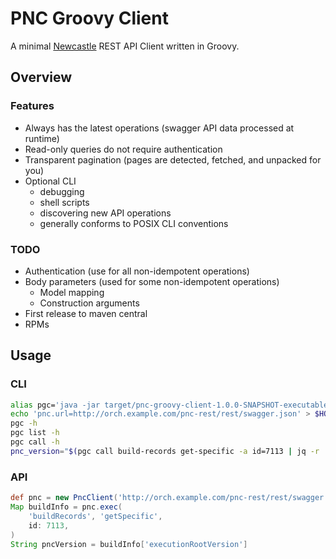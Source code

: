 # PNC Groovy Client

A minimal [Newcastle](https://github.com/project-ncl/pnc) REST API Client written in Groovy.

## Overview

### Features

- Always has the latest operations (swagger API data processed at runtime)
- Read-only queries do not require authentication
- Transparent pagination (pages are detected, fetched, and unpacked for you)
- Optional CLI
  - debugging
  - shell scripts
  - discovering new API operations
  - generally conforms to POSIX CLI conventions

### TODO

- Authentication (use for all non-idempotent operations)
- Body parameters (used for some non-idempotent operations)
  - Model mapping
  - Construction arguments
- First release to maven central
- RPMs

## Usage

### CLI

```bash
alias pgc='java -jar target/pnc-groovy-client-1.0.0-SNAPSHOT-executable.jar'
echo 'pnc.url=http://orch.example.com/pnc-rest/rest/swagger.json' > $HOME/.config/pgc.properties
pgc -h
pgc list -h
pgc call -h
pnc_version="$(pgc call build-records get-specific -a id=7113 | jq -r '.executionRootVersion')"
```

### API

```groovy
def pnc = new PncClient('http://orch.example.com/pnc-rest/rest/swagger.json')
Map buildInfo = pnc.exec(
    'buildRecords', 'getSpecific',
    id: 7113,
)
String pncVersion = buildInfo['executionRootVersion']
```
